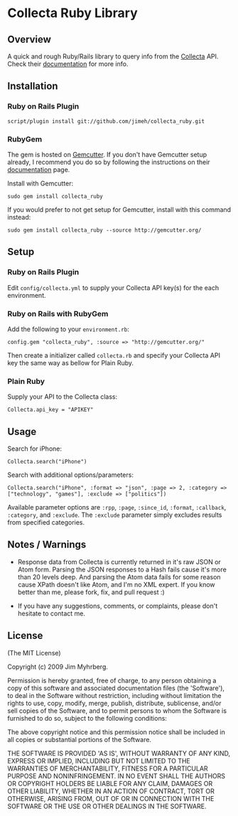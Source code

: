 # Collecta Ruby Library

## Overview

A quick and rough Ruby/Rails library to query info from the [Collecta][1] API. Check their [documentation][2] for more info.

[1]: http://collecta.com/
[2]: http://developer.collecta.com/

## Installation

### Ruby on Rails Plugin

    script/plugin install git://github.com/jimeh/collecta_ruby.git

### RubyGem

The gem is hosted on [Gemcutter][1]. If you don't have Gemcutter setup already, I recommend you do so by following the instructions on their [documentation][2] page.

[1]: http://gemcutter.org/
[2]: http://gemcutter.org/pages/gem_docs

Install with Gemcutter:

    sudo gem install collecta_ruby

If you would prefer to not get setup for Gemcutter, install with this command instead:

    sudo gem install collecta_ruby --source http://gemcutter.org/

## Setup

### Ruby on Rails Plugin

Edit `config/collecta.yml` to supply your Collecta API key(s) for the each environment.

### Ruby on Rails with RubyGem

Add the following to your `environment.rb`:

    config.gem "collecta_ruby", :source => "http://gemcutter.org/"

Then create a initializer called `collecta.rb` and specify your Collecta API key the same way as bellow for Plain Ruby.

### Plain Ruby

Supply your API to the Collecta class:

    Collecta.api_key = "APIKEY"


## Usage

Search for iPhone:

    Collecta.search("iPhone")

Search with additional options/parameters:

    Collecta.search("iPhone", :format => "json", :page => 2, :category => ["technology", "games"], :exclude => ["politics"])

Available parameter options are `:rpp`, `:page`, `:since_id`, `:format`, `:callback`, `:category`, and `:exclude`. The `:exclude` parameter simply excludes results from specified categories.

## Notes / Warnings

* Response data from Collecta is currently returned in it's raw JSON or Atom form. Parsing the JSON responses to a Hash fails cause it's more than 20 levels deep. And parsing the Atom data fails for some reason cause XPath doesn't like Atom, and I'm no XML expert. If you know better than me, please fork, fix, and pull request :)

* If you have any suggestions, comments, or complaints, please don't hesitate to contact me.


## License

(The MIT License)

Copyright (c) 2009 Jim Myhrberg.

Permission is hereby granted, free of charge, to any person obtaining
a copy of this software and associated documentation files (the
'Software'), to deal in the Software without restriction, including
without limitation the rights to use, copy, modify, merge, publish,
distribute, sublicense, and/or sell copies of the Software, and to
permit persons to whom the Software is furnished to do so, subject to
the following conditions:

The above copyright notice and this permission notice shall be
included in all copies or substantial portions of the Software.

THE SOFTWARE IS PROVIDED 'AS IS', WITHOUT WARRANTY OF ANY KIND,
EXPRESS OR IMPLIED, INCLUDING BUT NOT LIMITED TO THE WARRANTIES OF
MERCHANTABILITY, FITNESS FOR A PARTICULAR PURPOSE AND NONINFRINGEMENT.
IN NO EVENT SHALL THE AUTHORS OR COPYRIGHT HOLDERS BE LIABLE FOR ANY
CLAIM, DAMAGES OR OTHER LIABILITY, WHETHER IN AN ACTION OF CONTRACT,
TORT OR OTHERWISE, ARISING FROM, OUT OF OR IN CONNECTION WITH THE
SOFTWARE OR THE USE OR OTHER DEALINGS IN THE SOFTWARE.
